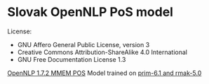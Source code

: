 # Slovak OpenNLP PoS model
License:
- GNU Affero General Public License, version 3
- Creative Commons Attribution-ShareAlike 4.0 International
- GNU Free Documentation License 1.3

[OpenNLP 1.7.2 MMEM POS](https://opennlp.apache.org/docs/1.7.2/manual/opennlp.html#tools.postagger) Model trained on [prim-6.1 and rmak-5.0](https://korpus.sk/structure1.html)
